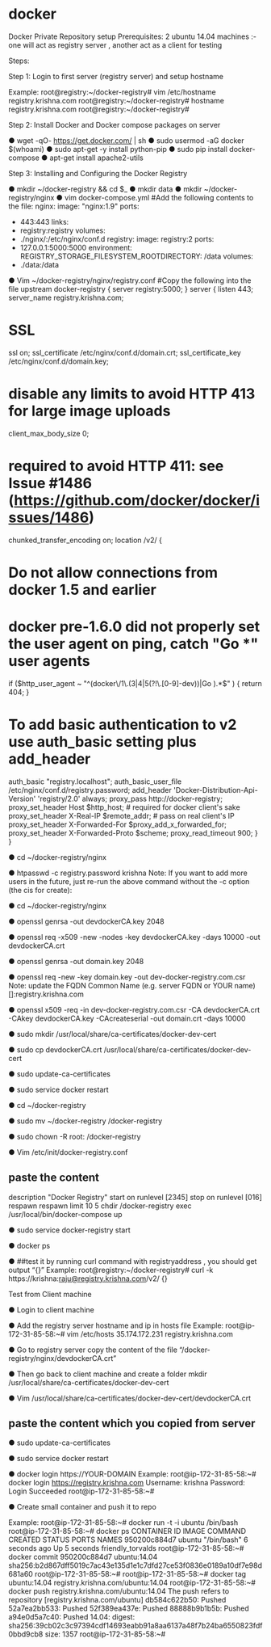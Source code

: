 # docker
Docker Private Repository setup
Prerequisites:
2 ubuntu 14.04 machines :- one will act as registry server , another act as a client for testing

Steps:

Step 1: Login to first server (registry server) and setup hostname

Example:
root@registry:~/docker-registry# vim /etc/hostname
registry.krishna.com
root@registry:~/docker-registry# hostname registry.krishna.com
root@registry:~/docker-registry#

Step 2: Install Docker and Docker compose packages on server

● wget -qO- https://get.docker.com/ | sh
● sudo usermod -aG docker $(whoami)
● sudo apt-get -y install python-pip
● sudo pip install docker-compose
● apt-get install apache2-utils

Step 3: Installing and Configuring the Docker Registry

● mkdir ~/docker-registry && cd $_
● mkdir data
● mkdir ~/docker-registry/nginx
● vim docker-compose.yml
#Add the following contents to the file:
nginx:
 image: "nginx:1.9"
 ports:
 - 443:443
 links:
 - registry:registry
 volumes:
 - ./nginx/:/etc/nginx/conf.d
registry:
 image: registry:2
 ports:
 - 127.0.0.1:5000:5000
 environment:
 REGISTRY_STORAGE_FILESYSTEM_ROOTDIRECTORY: /data
 volumes:
 - ./data:/data

● Vim ~/docker-registry/nginx/registry.conf
#Copy the following into the file
upstream docker-registry {
 server registry:5000;
}
server {
 listen 443;
 server_name registry.krishna.com​;
 # SSL
 ssl on;
 ssl_certificate /etc/nginx/conf.d/domain.crt;
 ssl_certificate_key /etc/nginx/conf.d/domain.key;
 # disable any limits to avoid HTTP 413 for large image uploads
 client_max_body_size 0;
 # required to avoid HTTP 411: see Issue #1486 (https://github.com/docker/docker/issues/1486)
 chunked_transfer_encoding on;
 location /v2/ {
 # Do not allow connections from docker 1.5 and earlier
 # docker pre-1.6.0 did not properly set the user agent on ping, catch "Go *" user agents
 if ($http_user_agent ~ "^(docker\/1\.(3|4|5(?!\.[0-9]-dev))|Go ).*$" ) {
 return 404;
 }
 # To add basic authentication to v2 use auth_basic setting plus add_header
 auth_basic "registry.localhost";
 auth_basic_user_file /etc/nginx/conf.d/registry.password;
 add_header 'Docker-Distribution-Api-Version' 'registry/2.0' always;
 proxy_pass http://docker-registry;
 proxy_set_header Host $http_host; # required for docker client's sake
 proxy_set_header X-Real-IP $remote_addr; # pass on real client's IP
 proxy_set_header X-Forwarded-For $proxy_add_x_forwarded_for;
 proxy_set_header X-Forwarded-Proto $scheme;
 proxy_read_timeout 900;
 }
}

● cd ~/docker-registry/nginx

● htpasswd -c registry.password krishna
Note: ​If you want to add more users in the future, just re-run the above command
without the -c option (the cis for create):

● cd ~/docker-registry/nginx

● openssl genrsa -out devdockerCA.key 2048

● openssl req -x509 -new -nodes -key devdockerCA.key -days 10000 -out
devdockerCA.crt

● openssl genrsa -out domain.key 2048

● openssl req -new -key domain.key -out dev-docker-registry.com.csr
Note: update the FQDN
Common Name (e.g. server FQDN or YOUR name) []:registry.krishna.com

● openssl x509 -req -in dev-docker-registry.com.csr -CA devdockerCA.crt -CAkey
devdockerCA.key -CAcreateserial -out domain.crt -days 10000

● sudo mkdir /usr/local/share/ca-certificates/docker-dev-cert

● sudo cp devdockerCA.crt /usr/local/share/ca-certificates/docker-dev-cert

● sudo update-ca-certificates

● sudo service docker restart

● cd ~/docker-registry

● sudo mv ~/docker-registry /docker-registry

● sudo chown -R root: /docker-registry

● Vim /etc/init/docker-registry.conf
## paste the content
description "Docker Registry"
start on runlevel [2345]
stop on runlevel [016]
respawn
respawn limit 10 5
chdir /docker-registry
exec /usr/local/bin/docker-compose up

● sudo service docker-registry start

● docker ps

● ##test it by running curl command with registryaddress , you should get output
“{}”
Example:
root@registry:~/docker-registry# curl -k
https://krishna:raju@registry.krishna.com/v2/
{}


Test from Client machine

● Login to client machine

● Add the registry server hostname and ip in hosts file
Example:
root@ip-172-31-85-58:~# vim /etc/hosts
35.174.172.231 registry.krishna.com

● Go to registry server copy the content of the file
“/docker-registry/nginx/devdockerCA.crt”

● Then go back to client machine and create a folder
mkdir /usr/local/share/ca-certificates/docker-dev-cert

● Vim /usr/local/share/ca-certificates/docker-dev-cert/devdockerCA.crt
## paste the content which you copied from server

● sudo update-ca-certificates

● sudo service docker restart

● docker login https://YOUR-DOMAIN
Example:
root@ip-172-31-85-58:~# docker login https://registry.krishna.com
Username: krishna
Password:
Login Succeeded
root@ip-172-31-85-58:~#

● Create small container and push it to repo

Example:
root@ip-172-31-85-58:~# docker run -t -i ubuntu /bin/bash
root@ip-172-31-85-58:~# docker ps
CONTAINER ID IMAGE COMMAND CREATED STATUS
PORTS NAMES
950200c884d7 ubuntu "/bin/bash" 6 seconds ago Up 5 seconds
friendly_torvalds
root@ip-172-31-85-58:~# docker commit 950200c884d7 ubuntu:14.04
sha256:b2d867dff5019c7ac43e135d1e1c7dfd27ce53f0836e0189a10df7e98d681a60
root@ip-172-31-85-58:~#
root@ip-172-31-85-58:~# docker tag ubuntu:14.04
registry.krishna.com/ubuntu:14.04
root@ip-172-31-85-58:~# docker push registry.krishna.com/ubuntu:14.04
The push refers to repository [registry.krishna.com/ubuntu]
db584c622b50: Pushed
52a7ea2bb533: Pushed
52f389ea437e: Pushed
88888b9b1b5b: Pushed
a94e0d5a7c40: Pushed
14.04: digest:
sha256:39cb02c3c97394cdf14693eabb91a8aa6137a48f7b24ba6550823fdf0bbd9cb8
size: 1357
root@ip-172-31-85-58:~#
